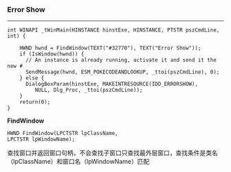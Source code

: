 ### Error Show ###
----

	int WINAPI _tWinMain(HINSTANCE hinstExe, HINSTANCE, PTSTR pszCmdLine, int) {

	   	HWND hwnd = FindWindow(TEXT("#32770"), TEXT("Error Show"));
	   	if (IsWindow(hwnd)) {
	      // An instance is already running, activate it and send it the new #
	      SendMessage(hwnd, ESM_POKECODEANDLOOKUP, _ttoi(pszCmdLine), 0);
	   	} else {
	      DialogBoxParam(hinstExe, MAKEINTRESOURCE(IDD_ERRORSHOW), 
	         NULL, Dlg_Proc, _ttoi(pszCmdLine));
	   	}
	   	return(0);
	}

**FindWindow**
	
	HWND FindWindow(LPCTSTR lpClassName,
    LPCTSTR lpWindowName);

查找窗口并返回窗口句柄，不会查找子窗口只查找最外层窗口，查找条件是类名（lpClassName）和窗口名（lpWindowName）匹配




